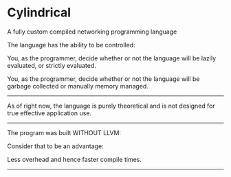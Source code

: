 # Cylindrical
A fully custom compiled networking programming language

The language has the ability to be controlled: 


You, as the programmer, decide whether or not the language will be lazily evaluated, or strictly evaluated. 

You, as the programmer, decide whether or not the language will be garbage collected or manually memory managed. 



 _______________________________________________________________________________________________________

As of right now, the language is purely theoretical and is not designed for true effective application use. 

_____________________________________________

The program was built WITHOUT LLVM: 

Consider that to be an advantage: 

Less overhead and hence faster compile times. 
_____________________________________________


